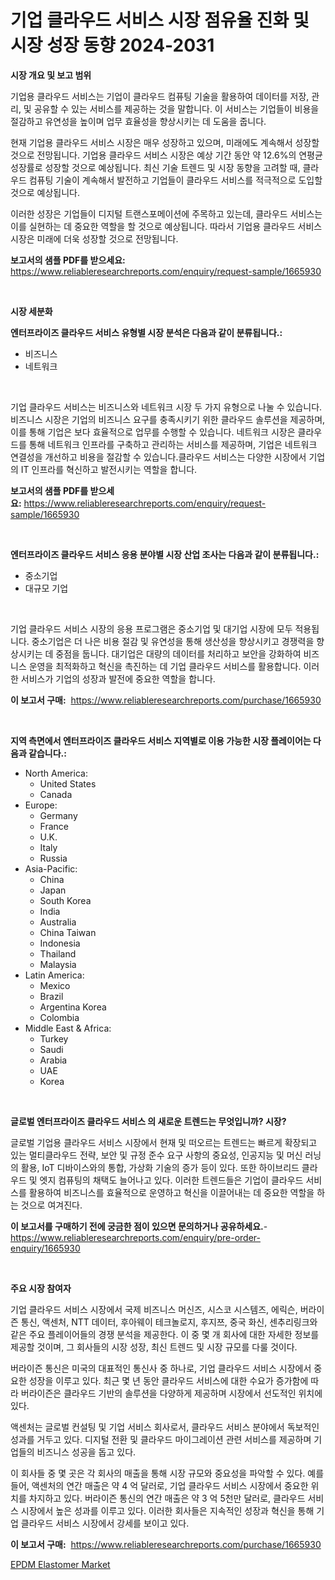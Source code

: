 <p><h1>기업 클라우드 서비스 시장 점유율 진화 및 시장 성장 동향 2024-2031</h1></p><p><strong>시장 개요 및 보고 범위</strong></p>
<p><p>기업용 클라우드 서비스는 기업이 클라우드 컴퓨팅 기술을 활용하여 데이터를 저장, 관리, 및 공유할 수 있는 서비스를 제공하는 것을 말합니다. 이 서비스는 기업들이 비용을 절감하고 유연성을 높이며 업무 효율성을 향상시키는 데 도움을 줍니다.</p><p>현재 기업용 클라우드 서비스 시장은 매우 성장하고 있으며, 미래에도 계속해서 성장할 것으로 전망됩니다. 기업용 클라우드 서비스 시장은 예상 기간 동안 약 12.6%의 연평균 성장률로 성장할 것으로 예상됩니다. 최신 기술 트렌드 및 시장 동향을 고려할 때, 클라우드 컴퓨팅 기술이 계속해서 발전하고 기업들이 클라우드 서비스를 적극적으로 도입할 것으로 예상됩니다.</p><p>이러한 성장은 기업들이 디지털 트랜스포메이션에 주목하고 있는데, 클라우드 서비스는 이를 실현하는 데 중요한 역할을 할 것으로 예상됩니다. 따라서 기업용 클라우드 서비스 시장은 미래에 더욱 성장할 것으로 전망됩니다.</p></p>
<p><strong>보고서의 샘플 PDF를 받으세요:</strong> <a href="https://www.reliableresearchreports.com/enquiry/request-sample/1665930">https://www.reliableresearchreports.com/enquiry/request-sample/1665930</a></p>
<p>&nbsp;</p>
<p><strong>시장 세분화</strong></p>
<p><strong>엔터프라이즈 클라우드 서비스 유형별 시장 분석은 다음과 같이 분류됩니다.:</strong></p>
<p><ul><li>비즈니스</li><li>네트워크</li></ul></p>
<p>&nbsp;</p>
<p><p>기업 클라우드 서비스는 비즈니스와 네트워크 시장 두 가지 유형으로 나눌 수 있습니다. 비즈니스 시장은 기업의 비즈니스 요구를 충족시키기 위한 클라우드 솔루션을 제공하며, 이를 통해 기업은 보다 효율적으로 업무를 수행할 수 있습니다. 네트워크 시장은 클라우드를 통해 네트워크 인프라를 구축하고 관리하는 서비스를 제공하며, 기업은 네트워크 연결성을 개선하고 비용을 절감할 수 있습니다.클라우드 서비스는 다양한 시장에서 기업의 IT 인프라를 혁신하고 발전시키는 역할을 합니다.</p></p>
<p><strong>보고서의 샘플 PDF를 받으세요:</strong>&nbsp;<a href="https://www.reliableresearchreports.com/enquiry/request-sample/1665930">https://www.reliableresearchreports.com/enquiry/request-sample/1665930</a></p>
<p>&nbsp;</p>
<p><strong> 엔터프라이즈 클라우드 서비스 응용 분야별 시장 산업 조사는 다음과 같이 분류됩니다.:</strong></p>
<p><ul><li>중소기업</li><li>대규모 기업</li></ul></p>
<p>&nbsp;</p>
<p><p>기업 클라우드 서비스 시장의 응용 프로그램은 중소기업 및 대기업 시장에 모두 적용됩니다. 중소기업은 더 나은 비용 절감 및 유연성을 통해 생산성을 향상시키고 경쟁력을 향상시키는 데 중점을 둡니다. 대기업은 대량의 데이터를 처리하고 보안을 강화하여 비즈니스 운영을 최적화하고 혁신을 촉진하는 데 기업 클라우드 서비스를 활용합니다. 이러한 서비스가 기업의 성장과 발전에 중요한 역할을 합니다.</p></p>
<p><strong>이 보고서 구매:</strong>&nbsp; <a href="https://www.reliableresearchreports.com/purchase/1665930">https://www.reliableresearchreports.com/purchase/1665930</a></p>
<p>&nbsp;</p>
<p><strong>지역 측면에서 엔터프라이즈 클라우드 서비스 지역별로 이용 가능한 시장 플레이어는 다음과 같습니다.:</strong></p>
<p><ul>
    <li>
        North America:
        <ul>
            <li>United States</li>
            <li>Canada</li>
        </ul>
    </li>
    <li>
        Europe:
        <ul>
            <li>Germany</li>
            <li>France</li>
            <li>U.K.</li>
            <li>Italy</li>
            <li>Russia</li>
        </ul>
    </li>
    <li>
        Asia-Pacific:
        <ul>
            <li>China</li>
            <li>Japan</li>
            <li>South Korea</li>
            <li>India</li>
            <li>Australia</li>
            <li>China Taiwan</li>
            <li>Indonesia</li>
            <li>Thailand</li>
            <li>Malaysia</li>
        </ul>
    </li>
    <li>
        Latin America:
        <ul>
            <li>Mexico</li>
            <li>Brazil</li>
            <li>Argentina Korea</li>
            <li>Colombia</li>
        </ul>
    </li>
    <li>
        Middle East & Africa:
        <ul>
            <li>Turkey</li>
            <li>Saudi</li>
            <li>Arabia</li>
            <li>UAE</li>
            <li>Korea</li>
        </ul>
    </li>
    </ul></p>
<p>&nbsp;</p>
<p><strong>글로벌 엔터프라이즈 클라우드 서비스 의 새로운 트렌드는 무엇입니까? 시장?</strong></p>
<p><p>글로벌 기업용 클라우드 서비스 시장에서 현재 및 떠오르는 트렌드는 빠르게 확장되고 있는 멀티클라우드 전략, 보안 및 규정 준수 요구 사항의 중요성, 인공지능 및 머신 러닝의 활용, IoT 디바이스와의 통합, 가상화 기술의 증가 등이 있다. 또한 하이브리드 클라우드 및 엣지 컴퓨팅의 채택도 늘어나고 있다. 이러한 트렌드들은 기업이 클라우드 서비스를 활용하여 비즈니스를 효율적으로 운영하고 혁신을 이끌어내는 데 중요한 역할을 하는 것으로 여겨진다.</p></p>
<p><strong>이 보고서를 구매하기 전에 궁금한 점이 있으면 문의하거나 공유하세요.</strong>- <a href="https://www.reliableresearchreports.com/enquiry/pre-order-enquiry/1665930">https://www.reliableresearchreports.com/enquiry/pre-order-enquiry/1665930</a></p>
<p>&nbsp;</p>
<p><strong>주요 시장 참여자</strong></p>
<p><p>기업 클라우드 서비스 시장에서 국제 비즈니스 머신즈, 시스코 시스템즈, 에릭슨, 버라이즌 통신, 액센처, NTT 데이터, 후아웨이 테크놀로지, 후지쯔, 중국 화신, 센추리링크와 같은 주요 플레이어들의 경쟁 분석을 제공한다. 이 중 몇 개 회사에 대한 자세한 정보를 제공할 것이며, 그 회사들의 시장 성장, 최신 트렌드 및 시장 규모를 다룰 것이다.</p><p>버라이즌 통신은 미국의 대표적인 통신사 중 하나로, 기업 클라우드 서비스 시장에서 중요한 성장을 이루고 있다. 최근 몇 년 동안 클라우드 서비스에 대한 수요가 증가함에 따라 버라이즌은 클라우드 기반의 솔루션을 다양하게 제공하며 시장에서 선도적인 위치에 있다.</p><p>액센처는 글로벌 컨설팅 및 기업 서비스 회사로서, 클라우드 서비스 분야에서 독보적인 성과를 거두고 있다. 디지털 전환 및 클라우드 마이그레이션 관련 서비스를 제공하며 기업들의 비즈니스 성공을 돕고 있다.</p><p>이 회사들 중 몇 곳은 각 회사의 매출을 통해 시장 규모와 중요성을 파악할 수 있다. 예를 들어, 액센처의 연간 매출은 약 4 억 달러로, 기업 클라우드 서비스 시장에서 중요한 위치를 차지하고 있다. 버라이즌 통신의 연간 매출은 약 3 억 5천만 달러로, 클라우드 서비스 시장에서 높은 성과를 이루고 있다. 이러한 회사들은 지속적인 성장과 혁신을 통해 기업 클라우드 서비스 시장에서 강세를 보이고 있다.</p></p>
<p><strong>이 보고서 구매:</strong>&nbsp;&nbsp;<a href="https://www.reliableresearchreports.com/purchase/1665930">https://www.reliableresearchreports.com/purchase/1665930</a></p>
<p><p><a href="https://eight-handstand-8fb.notion.site/EPDM-Elastomer-Market-Size-Growth-Outlook-from-2024-to-2031-projecting-at-Market-s-Trends-Analysis-1a564f207eb94760a4277e80dd7bad0d">EPDM Elastomer Market</a></p></p>
